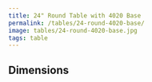 ```yaml
---
title: 24" Round Table with 4020 Base
permalink: /tables/24-round-4020-base/
image: tables/24-round-4020-base.jpg
tags: table
---
```





## Dimensions

